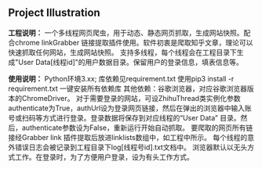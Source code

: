 ## Project Illustration ##

**工程说明：**
    一个多线程网页爬虫，用于动态、静态网页抓取，生成网站快照。配合chrome linkGrabber 链接提取插件使用。软件初衷是爬取知乎文章，理论可以快速抓取任何网站，生成网站快照。
    支持多线程，每个线程会在工程目录下生成"User Data[线程id]"的用户数据目录。保留用户的登录信息，填表信息等。

**使用说明：**
    Python环境3.xx;
    库依赖见requirement.txt
    使用pip3 install -r requirement.txt 一键安装所有依赖库
    其他依赖：谷歌浏览器，对应谷歌浏览器版本的ChromeDriver。
    对于需要登录的网站，可设ZhihuThread类实例化参数authenticate为True，authUrl设为登录网页链接，然后在弹出的浏览器中输入账号或扫码等方式进行登录。登录数据将保存到对应线程的“User Data” 目录。然后，authenticate参数设为False，重新运行开始自动抓取。
    要爬取的网页所有链接经Grabber link 插件提取后放进linklists数组中，如工程中所示。
    每个线程的意外错误日志会被记录到工程目录下log[线程号id].txt文档中。
    浏览器默认以无头方式工作。在登录时，为了方便用户登录，设为有头工作方式。



